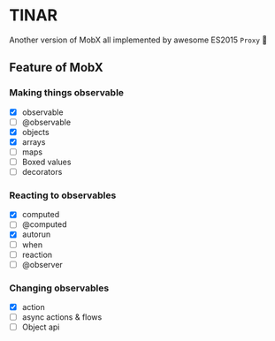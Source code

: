 # TINAR

Another version of MobX all implemented by awesome ES2015 `Proxy` 🤩

## Feature of MobX

### Making things observable

- [x] observable
- [ ] @observable
- [x] objects
- [x] arrays
- [ ] maps
- [ ] Boxed values
- [ ] decorators

### Reacting to observables

- [x] computed
- [ ] @computed
- [x] autorun
- [ ] when
- [ ] reaction
- [ ] @observer

### Changing observables

- [x] action
- [ ] async actions & flows
- [ ] Object api
